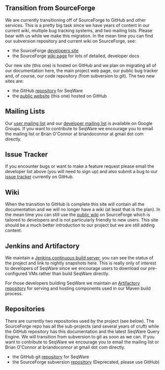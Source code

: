 Transition from SourceForge
-------------

We are currently transitioning off of SourceForge to GitHub and other services.  This is a pretty big task since we have years of content in our current wiki, multiple bug tracking systems, and two mailing lists. Please bear with us while we make this migration.  In the mean time you can find our subversion repository and current wiki on SourceForge, see:

* the SourceForge [developers site](http://sourceforge.net/projects/seqware/)
* the SourceForge [wiki page](http://sourceforge.net/projects/seqware/) for lots of detailed, developer docs

Our new site (this one) is hosted on GitHub and we plan on migrating all of our documentation here, the main project web page, our public bug tracker and, of course, our code repository (from subversion to git).  The two new sites are:

* the GitHub [repository](https://github.com/SeqWare/seqware) for SeqWare
* the [public website](http://seqware.github.com) (this one) hosted on GitHub

Mailing Lists
-------------

Our [user mailing list](https://groups.google.com/forum/?fromgroups#!forum/seqware) and our [developer mailing list](https://groups.google.com/forum/?fromgroups#!forum/seqware-dev) is available on Google Groups. If you want to contribute to SeqWare we encourage you to email the mailing list or Brian O'Connor at briandoconnor at gmail dot com directly.

Issue Tracker
-------------

If you encounter bugs or want to make a feature request please email the developer list above (you will need to sign up) and also submit a bug to our [issue tracker](https://github.com/SeqWare/seqware/issues) currently on GitHub.

Wiki
----

When the transition to GitHub is complete this site will contain all the documentation and we will no longer have a wiki (at least that is the plan).  In the mean time you can still use the [public wiki](http://sourceforge.net/apps/mediawiki/seqware/index.php?title=Main_Page) on SourceForge which is tailored to developers and is not particularly friendly to new users.  This site should be a much better introduction to our project but we are still adding content.

Jenkins and Artifactory
-----------------------

We maintain a [Jenkins continuous build server](http://jenkins.res.oicr.on.ca/job/seqware/), you can see the status of the project and link to nightly snapshots here. This is really only of interest to developers of SeqWare since we encourage users to download our pre-configured VMs rather than build SeqWare directly.

For those developers building SeqWare we maintain an [Artifactory repository](http://seqwaremaven.oicr.on.ca/artifactory/) for serving and hosting components used in our Maven build process.

Repositories
------------

There are currently two repositories used by the project (see below). The SourceForge repo has all the sub-projects (and several years of cruft)  while the GitHub repository has this documentation and the latest SeqWare Query Engine. We will transition from subversion to git as soon as we can.  If you want to contribute to SeqWare we encourage you to email the mailing list or Brian O'Connor at briandoconnor at gmail dot com directly.

* the GitHub git [repository](https://github.com/SeqWare/seqware) for SeqWare
* the SourceForge subversion [repository](http://sourceforge.net/projects/seqware/develop) (Deprecated, please use GitHub)

